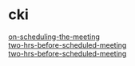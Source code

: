 # cki

[on-scheduling-the-meeting](on-scheduling-the-meeting.html)
<br/>
[two-hrs-before-scheduled-meeting](two-hrs-before-scheduled-meeting.html)
<br/>
[two-hrs-before-scheduled-meeting](two-hrs-before-scheduled-meeting-2.html)
